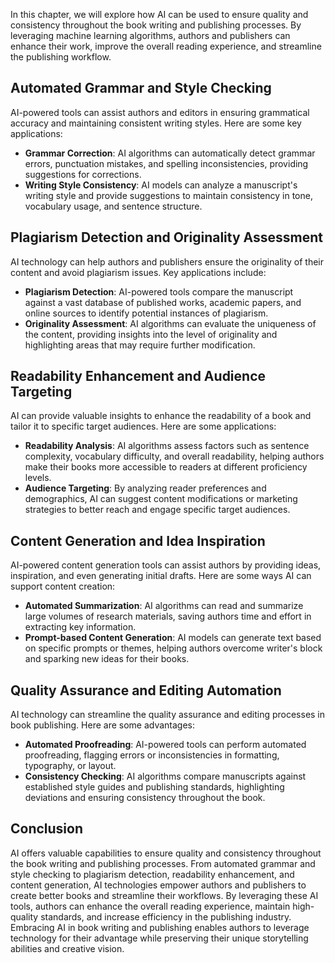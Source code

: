

In this chapter, we will explore how AI can be used to ensure quality and consistency throughout the book writing and publishing processes. By leveraging machine learning algorithms, authors and publishers can enhance their work, improve the overall reading experience, and streamline the publishing workflow.

Automated Grammar and Style Checking
------------------------------------

AI-powered tools can assist authors and editors in ensuring grammatical accuracy and maintaining consistent writing styles. Here are some key applications:

* **Grammar Correction**: AI algorithms can automatically detect grammar errors, punctuation mistakes, and spelling inconsistencies, providing suggestions for corrections.
* **Writing Style Consistency**: AI models can analyze a manuscript's writing style and provide suggestions to maintain consistency in tone, vocabulary usage, and sentence structure.

Plagiarism Detection and Originality Assessment
-----------------------------------------------

AI technology can help authors and publishers ensure the originality of their content and avoid plagiarism issues. Key applications include:

* **Plagiarism Detection**: AI-powered tools compare the manuscript against a vast database of published works, academic papers, and online sources to identify potential instances of plagiarism.
* **Originality Assessment**: AI algorithms can evaluate the uniqueness of the content, providing insights into the level of originality and highlighting areas that may require further modification.

Readability Enhancement and Audience Targeting
----------------------------------------------

AI can provide valuable insights to enhance the readability of a book and tailor it to specific target audiences. Here are some applications:

* **Readability Analysis**: AI algorithms assess factors such as sentence complexity, vocabulary difficulty, and overall readability, helping authors make their books more accessible to readers at different proficiency levels.
* **Audience Targeting**: By analyzing reader preferences and demographics, AI can suggest content modifications or marketing strategies to better reach and engage specific target audiences.

Content Generation and Idea Inspiration
---------------------------------------

AI-powered content generation tools can assist authors by providing ideas, inspiration, and even generating initial drafts. Here are some ways AI can support content creation:

* **Automated Summarization**: AI algorithms can read and summarize large volumes of research materials, saving authors time and effort in extracting key information.
* **Prompt-based Content Generation**: AI models can generate text based on specific prompts or themes, helping authors overcome writer's block and sparking new ideas for their books.

Quality Assurance and Editing Automation
----------------------------------------

AI technology can streamline the quality assurance and editing processes in book publishing. Here are some advantages:

* **Automated Proofreading**: AI-powered tools can perform automated proofreading, flagging errors or inconsistencies in formatting, typography, or layout.
* **Consistency Checking**: AI algorithms compare manuscripts against established style guides and publishing standards, highlighting deviations and ensuring consistency throughout the book.

Conclusion
----------

AI offers valuable capabilities to ensure quality and consistency throughout the book writing and publishing processes. From automated grammar and style checking to plagiarism detection, readability enhancement, and content generation, AI technologies empower authors and publishers to create better books and streamline their workflows. By leveraging these AI tools, authors can enhance the overall reading experience, maintain high-quality standards, and increase efficiency in the publishing industry. Embracing AI in book writing and publishing enables authors to leverage technology for their advantage while preserving their unique storytelling abilities and creative vision.
